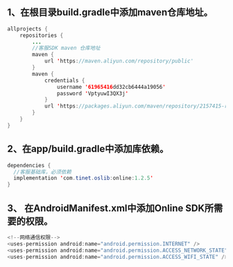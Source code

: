 ## 1、在根目录build.gradle中添加maven仓库地址。
```java
allprojects {
    repositories {
        ...
        //客服SDK maven 仓库地址
        maven {
            url 'https://maven.aliyun.com/repository/public'
        }
        maven {
            credentials {
                username '61965416dd32cb6444a19056'
                password 'VptyuwI3QX3j'
            }
            url 'https://packages.aliyun.com/maven/repository/2157415-release-qzT0Ka/'
        }
    }
}
```
## 2、在app/build.gradle中添加库依赖。
```java
dependencies {
  //客服基础库，必须依赖
  implementation 'com.tinet.oslib:online:1.2.5'
}
```
## 3、 在AndroidManifest.xml中添加Online SDK所需要的权限。
```java
<!--网络通信权限-->
<uses-permission android:name="android.permission.INTERNET" />
<uses-permission android:name="android.permission.ACCESS_NETWORK_STATE" />
<uses-permission android:name="android.permission.ACCESS_WIFI_STATE" />
```
  
